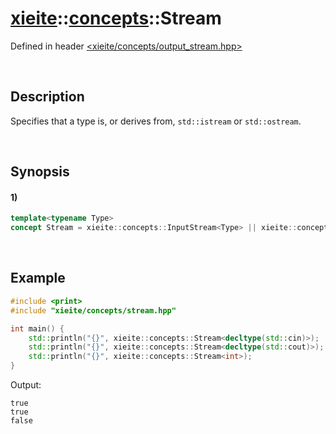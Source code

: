 # [xieite](../../xieite.md)\:\:[concepts](../../concepts.md)\:\:Stream
Defined in header [<xieite/concepts/output_stream.hpp>](../../../include/xieite/concepts/output_stream.hpp)

&nbsp;

## Description
Specifies that a type is, or derives from, `std::istream` or `std::ostream`.

&nbsp;

## Synopsis
#### 1)
```cpp
template<typename Type>
concept Stream = xieite::concepts::InputStream<Type> || xieite::concepts::OutputStream<Type>;
```

&nbsp;

## Example
```cpp
#include <print>
#include "xieite/concepts/stream.hpp"

int main() {
    std::println("{}", xieite::concepts::Stream<decltype(std::cin)>);
    std::println("{}", xieite::concepts::Stream<decltype(std::cout)>);
    std::println("{}", xieite::concepts::Stream<int>);
}
```
Output:
```
true
true
false
```
